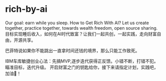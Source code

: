# rich-by-ai
Our goal: earn while you sleep. How to Get Rich With AI? Let us create together, practice together, towards wealth freedom, open source sharing.
目标实现睡后收入，如何在AI时代致富？让我们一起共创，一起实践，走向财富自由，开源共享。

巴菲特说如果你不能跳出一直拿时间还钱的境界，那么只能工作致死。

IBM车库敏捷创业心法：先搞MVP,逐步迭代获得正反馈。小错不断，打错不犯。瞄准目标，迭代升级。
开启财富之门的钥匙给你，接下来请指定计划，实践吧，加油💪！
